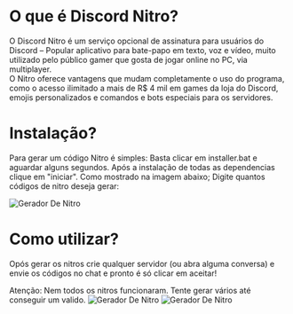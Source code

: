# O que é Discord Nitro?
  O Discord Nitro é um serviço opcional de assinatura para usuários do Discord – Popular aplicativo para bate-papo em texto, voz e vídeo, muito utilizado pelo público gamer que gosta de jogar online no PC, via multiplayer.  
  O Nitro oferece vantagens que mudam completamente o uso do programa,  como o acesso ilimitado a mais de R$ 4 mil em games da loja do Discord, emojis  personalizados e comandos e bots especiais para os servidores.
  
# Instalação?
  Para gerar um código Nitro é simples: Basta clicar em installer.bat e aguardar alguns segundos. Após a instalação de todas as dependencias clique em "iniciar". Como mostrado na imagem abaixo; Digite quantos códigos de nitro deseja gerar:

![Gerador De Nitro](https://media.discordapp.net/attachments/920097614270185524/920912222824333362/unknown.png?width=834&height=468)

# Como utilizar?
  Opós gerar os nitros crie qualquer servidor (ou abra alguma conversa) e envie os códigos no chat e pronto é só clicar em aceitar!

  Atenção: Nem todos os nitros funcionaram. Tente gerar vários até conseguir um valido.
 ![Gerador De Nitro](https://cdn.discordapp.com/attachments/920114678582091809/920912881376165928/unknown.png)
![Gerador De Nitro](https://cdn.discordapp.com/attachments/920114678582091809/920914351890763786/unknown.png)
